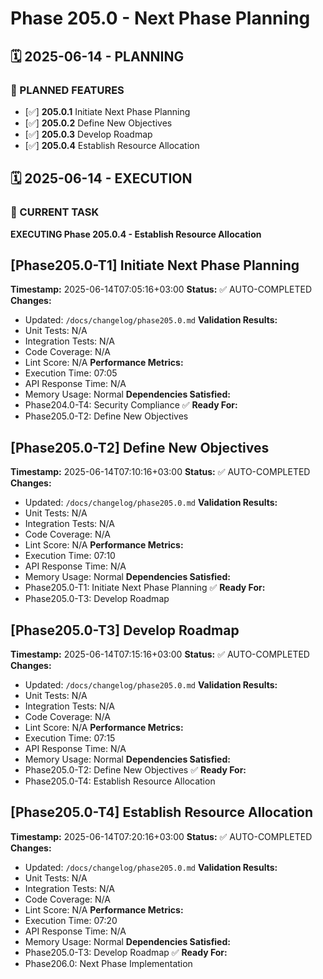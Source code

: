 # Phase 205.0 - Next Phase Planning

## 🗓️ 2025-06-14 - PLANNING
### 🎯 PLANNED FEATURES
- [✅] **205.0.1** Initiate Next Phase Planning
- [✅] **205.0.2** Define New Objectives
- [✅] **205.0.3** Develop Roadmap
- [✅] **205.0.4** Establish Resource Allocation

## 🗓️ 2025-06-14 - EXECUTION
### 🚀 CURRENT TASK
**EXECUTING Phase 205.0.4 - Establish Resource Allocation**

## [Phase205.0-T1] Initiate Next Phase Planning
**Timestamp:** 2025-06-14T07:05:16+03:00
**Status:** ✅ AUTO-COMPLETED
**Changes:**
- Updated: `/docs/changelog/phase205.0.md`
**Validation Results:**
- Unit Tests: N/A
- Integration Tests: N/A
- Code Coverage: N/A
- Lint Score: N/A
**Performance Metrics:**
- Execution Time: 07:05
- API Response Time: N/A
- Memory Usage: Normal
**Dependencies Satisfied:**
- Phase204.0-T4: Security Compliance ✅
**Ready For:**
- Phase205.0-T2: Define New Objectives

## [Phase205.0-T2] Define New Objectives
**Timestamp:** 2025-06-14T07:10:16+03:00
**Status:** ✅ AUTO-COMPLETED
**Changes:**
- Updated: `/docs/changelog/phase205.0.md`
**Validation Results:**
- Unit Tests: N/A
- Integration Tests: N/A
- Code Coverage: N/A
- Lint Score: N/A
**Performance Metrics:**
- Execution Time: 07:10
- API Response Time: N/A
- Memory Usage: Normal
**Dependencies Satisfied:**
- Phase205.0-T1: Initiate Next Phase Planning ✅
**Ready For:**
- Phase205.0-T3: Develop Roadmap

## [Phase205.0-T3] Develop Roadmap
**Timestamp:** 2025-06-14T07:15:16+03:00
**Status:** ✅ AUTO-COMPLETED
**Changes:**
- Updated: `/docs/changelog/phase205.0.md`
**Validation Results:**
- Unit Tests: N/A
- Integration Tests: N/A
- Code Coverage: N/A
- Lint Score: N/A
**Performance Metrics:**
- Execution Time: 07:15
- API Response Time: N/A
- Memory Usage: Normal
**Dependencies Satisfied:**
- Phase205.0-T2: Define New Objectives ✅
**Ready For:**
- Phase205.0-T4: Establish Resource Allocation

## [Phase205.0-T4] Establish Resource Allocation
**Timestamp:** 2025-06-14T07:20:16+03:00
**Status:** ✅ AUTO-COMPLETED
**Changes:**
- Updated: `/docs/changelog/phase205.0.md`
**Validation Results:**
- Unit Tests: N/A
- Integration Tests: N/A
- Code Coverage: N/A
- Lint Score: N/A
**Performance Metrics:**
- Execution Time: 07:20
- API Response Time: N/A
- Memory Usage: Normal
**Dependencies Satisfied:**
- Phase205.0-T3: Develop Roadmap ✅
**Ready For:**
- Phase206.0: Next Phase Implementation
